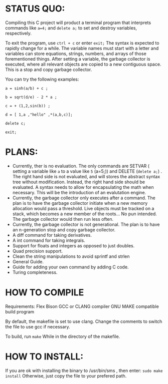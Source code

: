 # STATUS QUO:
Compiling this C project will product a terminal program that interprets commands like `a=4;` and `delete a;` to set and destroy variables, respectively.

To exit the program, use `ctrl + c` or enter `exit;` The syntax is expected to rapidly change for a while. 
The variable names must start with a letter and variables can store equations, strings, numbers, and arrays of those forementioned things.
After setting a variable, the garbage collector is executed, where all relevant objects are copied to a new contiguous space. This is a stop and copy garbage collector. 

You can try the following examples:

`a = sinh(a/b) + c ;`

`b = sqrt(d/e) - 2 * a ;` 

`c = + (1,2,sin(b)) ;`

`d = [ 1,a ,"hello" ,*(a,b,c)];`

`delete c; `

`exit; `


# PLANS:
- Currently, ther is no evaluation. The only commands are SETVAR ( setting a variable like `a` to a value like `5` (a=5;)) and DELETE (`delete a;`) . The right hand side is not evaluated, and will stores the abstract syntax tree without modification. Instead, the right hand side should be evaluated. A syntax needs to allow for encapsulating the math when necessary. This will be the introduction of an evalutation engine.
- Currently, the garbage collector only executes after a command. The plan is to have the garbage collector initiate when a new memory allocation would pass a threshold. Live objects must be tracked on a stack, which becomes a new member of the roots... No pun intended. The garbage collector would then run less often.
- Currently, the garbage collector is not generational. The plan is to have an n-generation stop and copy garbage collector.
- A diff command for taking derivatives.
- A int command for taking integrals.
- Support for floats and integers as opposed to just doubles.
- Quad precision support.
- Clean the string manipulations to avoid sprintf and strlen
- General Guide.
- Guide for adding your own command by adding C code.
- Turing completeness.

# HOW TO COMPILE

Requirements:
Flex
Bison
GCC or CLANG compiler
GNU MAKE compatible build program

By default, the makefile is set to use clang. Change the comments to switch the file to use gcc if necessary.


To build, run 
`make`
While in the directory of the makefile.

# HOW TO INSTALL:
If you are ok with installing the binary to /usr/bin/sms , then enter:
`sudo make install`
Otherwise, just copy the file to your prefered path.
